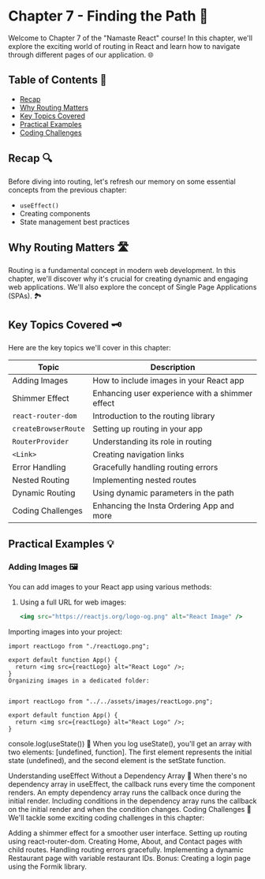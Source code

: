 # Chapter 7 - Finding the Path 🚀

Welcome to Chapter 7 of the "Namaste React" course! In this chapter, we'll explore the exciting world of routing in React and learn how to navigate through different pages of our application. 🌐

## Table of Contents 📑

- [Recap](#recap)
- [Why Routing Matters](#why-routing-matters)
- [Key Topics Covered](#key-topics-covered)
- [Practical Examples](#practical-examples)
- [Coding Challenges](#coding-challenges)

## Recap 🔍

Before diving into routing, let's refresh our memory on some essential concepts from the previous chapter:

- `useEffect()`
- Creating components
- State management best practices

## Why Routing Matters 🛣️

Routing is a fundamental concept in modern web development. In this chapter, we'll discover why it's crucial for creating dynamic and engaging web applications. We'll also explore the concept of Single Page Applications (SPAs). 🏞️

## Key Topics Covered 🗝️

Here are the key topics we'll cover in this chapter:

| Topic                   | Description                                           |
| ----------------------- | ----------------------------------------------------- |
| Adding Images           | How to include images in your React app               |
| Shimmer Effect          | Enhancing user experience with a shimmer effect      |
| `react-router-dom`      | Introduction to the routing library                 |
| `createBrowserRoute`    | Setting up routing in your app                      |
| `RouterProvider`        | Understanding its role in routing                    |
| `<Link>`                | Creating navigation links                            |
| Error Handling          | Gracefully handling routing errors                   |
| Nested Routing          | Implementing nested routes                          |
| Dynamic Routing         | Using dynamic parameters in the path                 |
| Coding Challenges       | Enhancing the Insta Ordering App and more            |

## Practical Examples 💡

### Adding Images 🖼️

You can add images to your React app using various methods:

1. Using a full URL for web images:
   ```jsx
   <img src="https://reactjs.org/logo-og.png" alt="React Image" />


Importing images into your project:

```
import reactLogo from "./reactLogo.png";

export default function App() {
  return <img src={reactLogo} alt="React Logo" />;
}
Organizing images in a dedicated folder:


import reactLogo from "../../assets/images/reactLogo.png";

export default function App() {
  return <img src={reactLogo} alt="React Logo" />;
}
```
console.log(useState()) 🧐
When you log useState(), you'll get an array with two elements: [undefined, function]. The first element represents the initial state (undefined), and the second element is the setState function.

Understanding useEffect Without a Dependency Array 🔄
When there's no dependency array in useEffect, the callback runs every time the component renders.
An empty dependency array runs the callback once during the initial render.
Including conditions in the dependency array runs the callback on the initial render and when the condition changes.
Coding Challenges 🚧
We'll tackle some exciting coding challenges in this chapter:

Adding a shimmer effect for a smoother user interface.
Setting up routing using react-router-dom.
Creating Home, About, and Contact pages with child routes.
Handling routing errors gracefully.
Implementing a dynamic Restaurant page with variable restaurant IDs.
Bonus: Creating a login page using the Formik library.